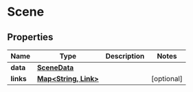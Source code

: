 

# Scene


## Properties

Name | Type | Description | Notes
------------ | ------------- | ------------- | -------------
**data** | [**SceneData**](SceneData.md) |  | 
**links** | [**Map&lt;String, Link&gt;**](Link.md) |  |  [optional]



